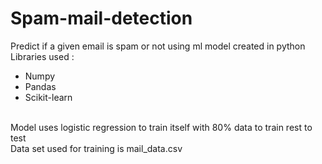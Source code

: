 # Spam-mail-detection
Predict if a given email is spam or not using ml model created in python <br>
Libraries used :<br><ul>
<li>Numpy<br>
<li>Pandas<br>
<li>Scikit-learn<br></ul>
<br>
Model uses logistic regression to train itself with 80% data to train rest to test<br>
Data set used for training is mail_data.csv
